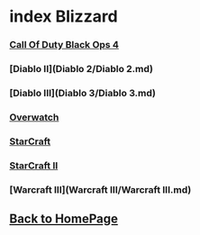 
# index Blizzard

### [Call Of Duty Black Ops 4](BO4/BO4.md)     
### [Diablo II](Diablo 2/Diablo 2.md)    
### [Diablo III](Diablo 3/Diablo 3.md)    
### [Overwatch](Overwatch/Overwatch.md)    
### [StarCraft](StarCraft/StarCraft.md)      
### [StarCraft II](StarCraft2/StarCraft2.md)     
### [Warcraft III](Warcraft III/Warcraft III.md)

## [Back to HomePage](/)
